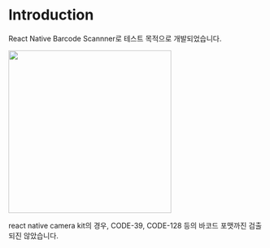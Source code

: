 # Introduction

React Native Barcode Scannner로 테스트 목적으로 개발되었습니다.

<p>
    <img src="https://user-images.githubusercontent.com/13586185/176928243-0c115d2a-4b2a-4a43-80a8-43c646d03869.jpg" width="320">
</p>

react native camera kit의 경우, CODE-39, CODE-128 등의 바코드 포맷까진 검출되진 않았습니다.
